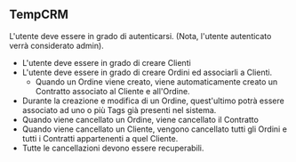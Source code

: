 ## TempCRM

L'utente deve essere in grado di autenticarsi. (Nota, l'utente autenticato verrà considerato admin).

* L'utente deve essere in grado di creare Clienti
* L'utente deve essere in grado di creare Ordini ed associarli a Clienti. 
    * Quando un Ordine viene creato, viene automaticamente creato un Contratto associato al Cliente e all'Ordine.
* Durante la creazione e modifica di un Ordine, quest'ultimo potrà essere associato ad uno o più Tags già presenti nel sistema.
* Quando viene cancellato un Ordine, viene cancellato il Contratto
* Quando viene cancellato un Cliente, vengono cancellato tutti gli Ordini e tutti i Contratti appartenenti a quel Cliente.
* Tutte le cancellazioni devono essere recuperabili.
